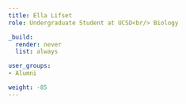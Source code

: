 ```yaml
---
title: Ella Lifset
role: Undergraduate Student at UCSD<br/> Biology

_build:
  render: never
  list: always

user_groups:
- Alumni

weight: -85
---
```

